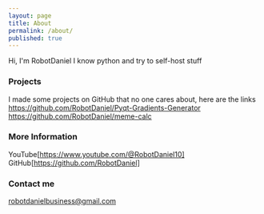 ```yaml
---
layout: page
title: About
permalink: /about/
published: true
---
```


Hi, I'm RobotDaniel I know python and try to self-host stuff

### Projects
I made some projects on GitHub that no one cares about, here are the links  
https://github.com/RobotDaniel/Pyqt-Gradients-Generator  
https://github.com/RobotDaniel/meme-calc



### More Information
YouTube[https://www.youtube.com/@RobotDaniel10]
GitHub[https://github.com/RobotDaniel]



### Contact me

[robotdanielbusiness@gmail.com](mailto:robotdanielbusiness@gmail.com)
